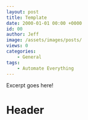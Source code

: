 ```yaml
---
layout: post
title: Template
date: 2000-01-01 00:00 +0000
id: 00
author: Jeff
image: /assets/images/posts/
views: 0
categories:
    - General
tags:
    - Automate Everything
---
```


Excerpt goes here!
<!--more-->

# Header